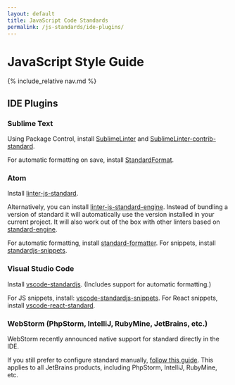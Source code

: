 ```yaml
---
layout: default
title: JavaScript Code Standards
permalink: /js-standards/ide-plugins/
---
```


# JavaScript Style Guide

{% include_relative nav.md %}

## IDE Plugins

### Sublime Text

Using Package Control, install [SublimeLinter](http://www.sublimelinter.com/en/latest/) and [SublimeLinter-contrib-standard](https://packagecontrol.io/packages/SublimeLinter-contrib-standard).

For automatic formatting on save, install [StandardFormat](https://packagecontrol.io/packages/StandardFormat).

### Atom

Install [linter-js-standard](https://atom.io/packages/linter-js-standard).

Alternatively, you can install [linter-js-standard-engine](https://atom.io/packages/linter-js-standard-engine). Instead of bundling a version of standard it will automatically use the version installed in your current project. It will also work out of the box with other linters based on [standard-engine](https://github.com/Flet/standard-engine).

For automatic formatting, install [standard-formatter](https://atom.io/packages/standard-formatter). For snippets, install [standardjs-snippets](https://atom.io/packages/standardjs-snippets).

### Visual Studio Code

Install [vscode-standardjs](https://marketplace.visualstudio.com/items/chenxsan.vscode-standardjs). (Includes support for automatic formatting.)

For JS snippets, install: [vscode-standardjs-snippets](https://marketplace.visualstudio.com/items?itemName=capaj.vscode-standardjs-snippets). For React snippets, install [vscode-react-standard](https://marketplace.visualstudio.com/items/TimonVS.ReactSnippetsStandard).

### WebStorm (PhpStorm, IntelliJ, RubyMine, JetBrains, etc.)

WebStorm recently announced native support for standard directly in the IDE.

If you still prefer to configure standard manually, [follow this guide](https://standardjs.com/webstorm.html). This applies to all JetBrains products, including PhpStorm, IntelliJ, RubyMine, etc.